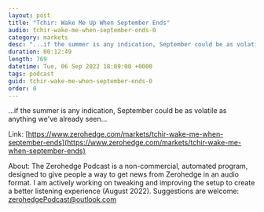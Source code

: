 ```yaml
---
layout: post
title: "Tchir: Wake Me Up When September Ends"
audio: tchir-wake-me-when-september-ends-0
category: markets
desc: "...if the summer is any indication, September could be as volatile as anything we've already seen..."
duration: 00:12:49
length: 769
datetime: Tue, 06 Sep 2022 18:09:00 +0000
tags: podcast
guid: tchir-wake-me-when-september-ends-0
order: 0
---
```

...if the summer is any indication, September could be as volatile as anything we've already seen...

Link: [https://www.zerohedge.com/markets/tchir-wake-me-when-september-ends](https://www.zerohedge.com/markets/tchir-wake-me-when-september-ends)

About: The Zerohedge Podcast is a non-commercial, automated program, designed to give people a way to get news from Zerohedge in an audio format.  I am actively working on tweaking and improving the setup to create a better listening experience (August 2022).  Suggestions are welcome: [zerohedgePodcast@outlook.com](mailto:zerohedgePodcast@outlook.com)
